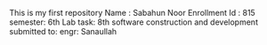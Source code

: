 This is my first repository
Name : Sabahun Noor 
Enrollment Id : 815
semester: 6th
Lab task: 8th
software construction and development
submitted to: engr: Sanaullah
